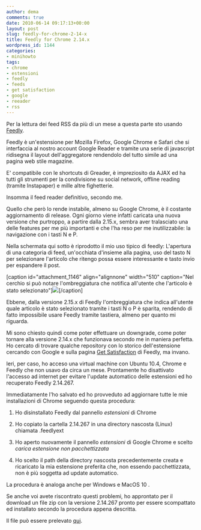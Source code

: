 ```yaml
---
author: dema
comments: true
date: 2010-06-14 09:17:13+00:00
layout: post
slug: feedly-for-chrome-2-14-x
title: Feedly for Chrome 2.14.x
wordpress_id: 1144
categories:
- minihowto
tags:
- chrome
- estensioni
- feedly
- feeds
- get satisfaction
- google
- reeader
- rss
---
```


Per la lettura dei feed RSS da più di un mese a questa parte sto usando [Feedly](http://www.feedly.com/).

Feedly è un'estensione per Mozilla Firefox, Google Chrome e Safari che si interfaccia al nostro account Google Reader e tramite una serie di javascript ridisegna il layout dell'aggregatore rendendolo del tutto simile ad una pagina web stile magazine.

E' compatibile con le shortcuts di Greader, è impreziosito da AJAX ed ha tutti gli strumenti per la condivisione su social network, offline reading (tramite Instapaper) e mille altre fighetterie.

Insomma il feed reader definitivo, secondo me.

Quello che però lo rende instabile, almeno su Google Chrome, è il costante aggiornamento di release. Ogni giorno viene infatti caricata una nuova versione che purtroppo, a partire dalla 2.15.x, sembra aver tralasciato una delle features per me più importanti e che l'ha reso per me inutilizzabile: la navigazione con i tasti N e P.

Nella schermata qui sotto è riprodotto il mio uso tipico di feedly: L'apertura di una categoria di feed, un'occhiata d'insieme alla pagina, uso del tasto N per selezionare l'articolo che ritengo possa essere interessante e tasto invio per espandere il post.

[caption id="attachment_1146" align="alignnone" width="510" caption="Nel cerchio si può notare l'ombreggiatura che notifica all'utente che l'articolo è stato selezionato"][![](http://dema.tv/wp-content/uploads/2010/06/feedly11.jpg)](http://dema.tv/wp-content/uploads/2010/06/feedly11.jpg)[/caption]

Ebbene, dalla versione 2.15.x di Feedly l'ombreggiatura che indica all'utente quale articolo è stato selezionato tramite i tasti N o P è sparita, rendendo di fatto impossibile usare Feedly tramite tastiera, almeno per quanto mi riguarda.

Mi sono chiesto quindi come poter effettuare un downgrade, come poter tornare alla versione 2.14.x che funzionava secondo me in maniera perfetta. Ho cercato di trovare qualche repository con lo storico dell'estensione cercando con Google e sulla pagina [Get Satisfaction](http://www.getsatisfaction.com/feedly) di Feedly, ma invano.

Ieri, per caso, ho acceso una virtual machine con Ubuntu 10.4, Chrome e Feedly che non usavo da circa un mese. Prontamente ho disattivato l'accesso ad internet per evitare l'update automatico delle estensioni ed ho recuperato Feedly 2.14.267.

Immediatamente l'ho salvato ed ho provveduto ad aggiornare tutte le mie installazioni di Chrome seguendo questa procedura:



	
  1. Ho disinstallato Feedly dal pannello _estensioni_ di Chrome

	
  2. Ho copiato la cartella 2.14.267 in una directory nascosta (Linux) chiamata .feedlyext

	
  3. Ho aperto nuovamente il pannello _estensioni_ di Google Chrome e scelto _carica estensione non pacchettizzata_

	
  4. Ho scelto il path della directory nascosta precedentemente creata e ricaricato la mia estensione preferita che, non essendo pacchettizzata, non è più soggetta ad update automatico.


La procedura è analoga anche per Windows e MacOS 10 .

Se anche voi avete riscontrato questi problemi, ho approntato per il download un file zip con la versione 2.14.267 pronto per essere scompattato ed installato secondo la procedura appena descritta.

Il file può essere prelevato [qui](http://dema.tv/wp-content/uploads/2010/06/2.14.267.zip).

